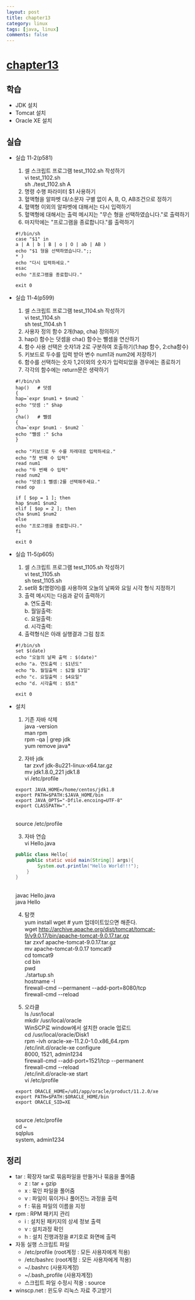 ```yaml
---
layout: post
title: chapter13
category: linux
tags: [java, linux]
comments: false
---
```


# [chapter13]()

## 학습
* JDK 설치 
* Tomcat 설치 
* Oracle XE 설치 

## 실습
* 실습 11-2(p581)
    1. 셀 스크립트 프로그램 test_1102.sh 작성하기
    <br> vi test_1102.sh
    <br> sh ./test_1102.sh A
    2. 명령 수행 파라미터 $1 사용하기
    3. 혈액형을 알파벳 대/소문자 구별 없이 A, B, O, AB조건으로 정하기
    4. 혈액형 이외의 알파벳에 대해서는 다시 입력하기
    5. 혈액형에 대해서는 출력 메시지는 "무슨 형을 선택하였습니다."로 출력하기
    6. 마지막에는 "프로그램을 종료합니다."를 출력하기
    ~~~shell
    #!/bin/sh
    case "$1" in
    a | A | b | B | o | O | ab | AB )
    echo "$1 형을 선택하였습니다.";;
    * ) 
    echo "다시 입력하세요."
    esac
    echo "프로그램을 종료합니다."

    exit 0
    ~~~

* 실습 11-4(p599)
    1. 셀 스크립트 프로그램 test_1104.sh 작성하기
    <br> vi test_1104.sh
    <br> sh test_1104.sh 1
    2. 사용자 정의 함수 2개(hap, cha) 정의하기
    3. hap() 함수는 덧셈을 cha() 함수는 뺄셈을 연산하기
    4. 함수 사용 선택은 숫자1과 2로 구분하여 호출하기(1:hap 함수, 2:cha함수)
    5. 키보드로 두수를 입력 받아 변수 num1과 num2에 저장하기
    6. 함수를 선택하는 숫자 1,2이외의 숫자가 입력되었을 경우에는 종료하기
    7. 각각의 함수에는 return문은 생략하기
    ~~~shell
    #!/bin/sh
    hap()   # 덧셈
    {
    hap=`expr $num1 + $num2 `
    echo "덧셈 :" $hap
    }
    cha()   # 뺄셈
    {
    cha=`expr $num1 - $num2 `
    echo "뺄셈 :" $cha
    }

    echo "키보드로 두 수를 차레대로 입력하세요."
    echo "첫 번째 수 입력"
    read num1
    echo "두 번째 수 입력"
    read num2
    echo "덧셈:1 뺄셈:2를 선택해주세요."
    read op

    if [ $op = 1 ]; then
    hap $num1 $num2
    elif [ $op = 2 ]; then
    cha $num1 $num2
    else
    echo "프로그램을 종료합니다."
    fi

    exit 0
    ~~~

* 실습 11-5(p605)
    1. 셀 스크립트 프로그램 test_1105.sh 작성하기
    <br> vi test_1105.sh
    <br> sh test_1105.sh
    2. set와 $(명령어)를 사용하여 오늘의 날짜와 요일 시각 형식 지정하기
    3. 출력 메시지는 다음과 같이 출력하기
    <br> a. 연도출력:
    <br> b. 월일출력:
    <br> c. 요일출력:
    <br> d. 시각출력:
    4. 출력형식은 아래 실행결과 그림 참조
    ~~~shell
    #!/bin/sh
    set $(date)
    echo "오늘의 날짜 출력 : $(date)"
    echo "a. 연도출력 : $1년도"
    echo "b. 월일출력 : $2월 $3일"
    echo "c. 요일출력 : $4요일"
    echo "d. 시각출력 : $5초"

    exit 0
    ~~~

* 설치
    1. 기존 자바 삭제
    <br> java -version
    <br> man rpm
    <br> rpm -qa | grep jdk
    <br> yum remove java*

    2. 자바 jdk
    <br> tar zxvf jdk-8u221-linux-x64.tar.gz
    <br> mv jdk1.8.0_221 jdk1.8
    <br> vi /etc/profile
    ~~~shell
    export JAVA_HOME=/home/centos/jdk1.8
    export PATH=$PATH:$JAVA_HOME/bin
    export JAVA_OPTS="-Dfile.encoing=UTF-8"
    export CLASSPATH="."
    ~~~
    <br> source /etc/profile

    3. 자바 연습
    <br> vi Hello.java
    ~~~java
    public class Hello{
        public static void main(String[] args){
            System.out.println("Hello World!!!");
        }
    }
    ~~~
    <br> javac Hello.java
    <br> java Hello
    
    4. 탐캣
    <br> yum install wget   # yum 업데이트있으면 해준다.
    <br> wget http://archive.apache.org/dist/tomcat/tomcat-9/v9.0.17/bin/apache-tomcat-9.0.17.tar.gz
    <br> tar zxvf apache-tomcat-9.0.17.tar.gz
    <br> mv apache-tomcat-9.0.17 tomcat9
    <br> cd tomcat9
    <br> cd bin
    <br> pwd
    <br> ./startup.sh
    <br> hostname -I
    <br> firewall-cmd --permanent --add-port=8080/tcp
    <br> firewall-cmd --reload

    5. 오라클
    <br> ls /usr/local
    <br> mkdir /usr/local/oracle
    <br> WinSCP로 window에서 설치한 oracle 업로드
    <br> cd /usr/local/oracle/Disk1
    <br> rpm -ivh oracle-xe-11.2.0-1.0.x86_64.rpm
    <br> /etc/init.d/oracle-xe configure
    <br> 8000, 1521, admin1234
    <br> firewall-cmd --add-port=1521/tcp --permanent
    <br> firewall-cmd --reload
    <br> /etc/init.d/oracle-xe start
    <br> vi /etc/profile
    ~~~shell
    export ORACLE_HOME=/u01/app/oracle/product/11.2.0/xe
    export PATH=$PATH:$ORACLE_HOME/bin
    export ORACLE_SID=XE
    ~~~
    <br> source /etc/profile
    <br> cd ~
    <br> sqlplus
    <br> system, admin1234

## 정리
* tar : 확장자 tar로 묶음파일을 만들거나 묶음을 풀어줌
    - z : tar + gzip
    - x : 묶인 파일을 풀어줌
    - v : 파일이 묶이거나 풀어진느 과정을 출력
    - f : 묶음 파일의 이름을 지정
* rpm : RPM 패키지 관리
    - i : 설치된 패키지의 상세 정보 출력
    - v : 설치과정 확인
    - h : 설치 진행과정을 #기호로 화면에 출력
* 자동 실행 스크립트 파일
    - /etc/profile      (root계정 : 모든 사용자에게 적용)
    - /etc/bashrc       (root계정 : 모든 사용자에게 적용)
    - ~/.bashrc         (사용자계정)
    - ~/.bash_profile   (사용자계정)
    - 스크립트 파일 수정시 적용 : source
* winscp.net : 윈도우 리눅스 자료 주고받기